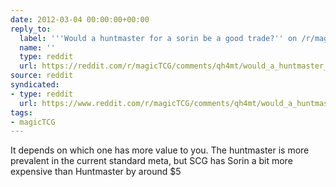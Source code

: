 ```yaml
---
date: 2012-03-04 00:00:00+00:00
reply_to:
  label: '''Would a huntmaster for a sorin be a good trade?'' on /r/magicTCG'
  name: ''
  type: reddit
  url: https://reddit.com/r/magicTCG/comments/qh4mt/would_a_huntmaster_for_a_sorin_be_a_good_trade/
source: reddit
syndicated:
- type: reddit
  url: https://www.reddit.com/r/magicTCG/comments/qh4mt/would_a_huntmaster_for_a_sorin_be_a_good_trade/c3xk7vt/
tags:
- magicTCG
---
```


It depends on which one has more value to you. The huntmaster is more prevalent in the current standard meta, but SCG has Sorin a bit more expensive than Huntmaster by around $5
